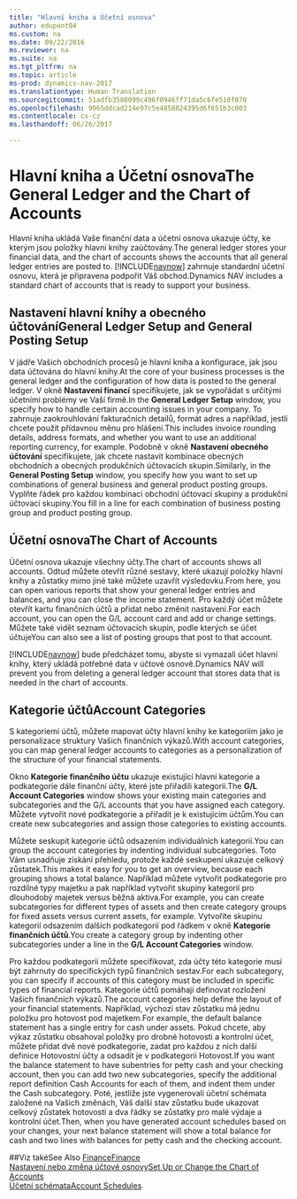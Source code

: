 ```yaml
---
title: "Hlavní kniha a Účetní osnova"
author: edupont04
ms.custom: na
ms.date: 09/22/2016
ms.reviewer: na
ms.suite: na
ms.tgt_pltfrm: na
ms.topic: article
ms-prod: dynamics-nav-2017
ms.translationtype: Human Translation
ms.sourcegitcommit: 51adfb3588099c496f0946ff71da5c6fe518f070
ms.openlocfilehash: 9965ddcad214e97c5e4858824395d6f651b3c003
ms.contentlocale: cs-cz
ms.lasthandoff: 06/26/2017

---
```


# <a name="the-general-ledger-and-the-chart-of-accounts"></a><span data-ttu-id="f3fa9-102">Hlavní kniha a Účetní osnova</span><span class="sxs-lookup"><span data-stu-id="f3fa9-102">The General Ledger and the Chart of Accounts</span></span>
<span data-ttu-id="f3fa9-103">Hlavní kniha ukládá Vaše finanční data a účetní osnova ukazuje účty, ke kterým jsou položky hlavní knihy zaúčtovány.</span><span class="sxs-lookup"><span data-stu-id="f3fa9-103">The general ledger stores your financial data, and the chart of accounts shows the accounts that all general ledger entries are posted to.</span></span> <span data-ttu-id="f3fa9-104">[!INCLUDE[navnow](includes/navnow_md.md)] zahrnuje standardní účetní osnovu, která je připravena podpořit Váš obchod.</span><span class="sxs-lookup"><span data-stu-id="f3fa9-104">Dynamics NAV includes a standard chart of accounts that is ready to support your business.</span></span>

## <a name="general-ledger-setup-and-general-posting-setup"></a><span data-ttu-id="f3fa9-105">Nastavení hlavní knihy a obecného účtování</span><span class="sxs-lookup"><span data-stu-id="f3fa9-105">General Ledger Setup and General Posting Setup</span></span>
<span data-ttu-id="f3fa9-106">V jádře Vašich obchodních procesů je hlavní kniha a konfigurace, jak jsou data účtována do hlavní knihy.</span><span class="sxs-lookup"><span data-stu-id="f3fa9-106">At the core of your business processes is the general ledger and the configuration of how data is posted to the general ledger.</span></span>
<span data-ttu-id="f3fa9-107">V okně **Nastavení financí** specifikujete, jak se vypořádat s určitými účetními problémy ve Vaší firmě.</span><span class="sxs-lookup"><span data-stu-id="f3fa9-107">In the **General Ledger Setup** window, you specify how to handle certain accounting issues in your company.</span></span> <span data-ttu-id="f3fa9-108">To zahrnuje zaokrouhlování fakturačních detailů, formát adres a například, jestli chcete použít přídavnou měnu pro hlášení.</span><span class="sxs-lookup"><span data-stu-id="f3fa9-108">This includes invoice rounding details, address formats, and whether you want to use an additional reporting currency, for example.</span></span>
<span data-ttu-id="f3fa9-109">Podobně v okně **Nastavení obecného účtování** specifikujete, jak chcete nastavit kombinace obecných obchodních a obecných produkčních účtovacích skupin.</span><span class="sxs-lookup"><span data-stu-id="f3fa9-109">Similarly, in the **General Posting Setup** window, you specify how you want to set up combinations of general business and general product posting groups.</span></span> <span data-ttu-id="f3fa9-110">Vyplňte řádek pro každou kombinaci obchodní účtovací skupiny a produkční účtovací skupiny.</span><span class="sxs-lookup"><span data-stu-id="f3fa9-110">You fill in a line for each combination of business posting group and product posting group.</span></span>  

## <a name="the-chart-of-accounts"></a><span data-ttu-id="f3fa9-111">Účetní osnova</span><span class="sxs-lookup"><span data-stu-id="f3fa9-111">The Chart of Accounts</span></span>
<span data-ttu-id="f3fa9-112">Účetní osnova ukazuje všechny účty.</span><span class="sxs-lookup"><span data-stu-id="f3fa9-112">The chart of accounts shows all accounts.</span></span> <span data-ttu-id="f3fa9-113">Odtud můžete otevřít různé sestavy, které ukazují položky hlavní knihy a zůstatky mimo jiné také můžete uzavřít výsledovku.</span><span class="sxs-lookup"><span data-stu-id="f3fa9-113">From here, you can open various reports that show your general ledger entries and balances, and you can close the income statement.</span></span> <span data-ttu-id="f3fa9-114">Pro každý účet můžete otevřít kartu finančních účtů a přidat nebo změnit nastavení.</span><span class="sxs-lookup"><span data-stu-id="f3fa9-114">For each account, you can open the G/L account card and add or change settings.</span></span> <span data-ttu-id="f3fa9-115">Můžete také vidět seznam účtovacích skupin, podle kterých se účet účtuje</span><span class="sxs-lookup"><span data-stu-id="f3fa9-115">You can also see a list of posting groups that post to that account.</span></span>  

<span data-ttu-id="f3fa9-116">[!INCLUDE[navnow](includes/navnow_md.md)] bude předcházet tomu, abyste si vymazali účet hlavní knihy, který ukládá potřebné data v účtové osnově.</span><span class="sxs-lookup"><span data-stu-id="f3fa9-116">Dynamics NAV will prevent you from deleting a general ledger account that stores data that is needed in the chart of accounts.</span></span>  

## <a name="account-categories"></a><span data-ttu-id="f3fa9-117">Kategorie účtů</span><span class="sxs-lookup"><span data-stu-id="f3fa9-117">Account Categories</span></span>
<span data-ttu-id="f3fa9-118">S kategoriemi účtů, můžete mapovat účty hlavní knihy ke kategoriím jako je personalizace struktury Vašich finančních výkazů.</span><span class="sxs-lookup"><span data-stu-id="f3fa9-118">With account categories, you can map general ledger accounts to categories as a personalization of the structure of your financial statements.</span></span>  

<span data-ttu-id="f3fa9-119">Okno **Kategorie finančního účtu** ukazuje existující hlavní kategorie a podkategorie dále finanční účty, které jste přiřadili kategorii.</span><span class="sxs-lookup"><span data-stu-id="f3fa9-119">The **G/L Account Categories** window shows your existing main categories and subcategories and the G/L accounts that you have assigned each category.</span></span> <span data-ttu-id="f3fa9-120">Můžete vytvořit nové podkategorie a přiřadit je k existujícím účtům.</span><span class="sxs-lookup"><span data-stu-id="f3fa9-120">You can create new subcategories and assign those categories to existing accounts.</span></span>  

<span data-ttu-id="f3fa9-121">Můžete seskupit kategorie účtů odsazením individuálních kategorií.</span><span class="sxs-lookup"><span data-stu-id="f3fa9-121">You can group the account categories by indenting individual subcategories.</span></span> <span data-ttu-id="f3fa9-122">Toto Vám usnadňuje získání přehledu, protože každé seskupení ukazuje celkový zůstatek.</span><span class="sxs-lookup"><span data-stu-id="f3fa9-122">This makes it easy for you to get an overview, because each grouping shows a total balance.</span></span> <span data-ttu-id="f3fa9-123">Například můžete vytvořit podkategorie pro rozdílné typy majetku a pak například vytvořit skupiny kategorií pro dlouhodobý majetek versus běžná aktiva.</span><span class="sxs-lookup"><span data-stu-id="f3fa9-123">For example, you can create subcategories for different types of assets and then create category groups for fixed assets versus current assets, for example.</span></span> <span data-ttu-id="f3fa9-124">Vytvoříte skupinu kategorií odsazením dalších podkategorií pod řádkem v okně **Kategorie finančních účtů**.</span><span class="sxs-lookup"><span data-stu-id="f3fa9-124">You create a category group by indenting other subcategories under a line in the **G/L Account Categories** window.</span></span>  

<span data-ttu-id="f3fa9-125">Pro každou podkategorii můžete specifikovat, zda účty této kategorie musí být zahrnuty do specifických typů finančních sestav.</span><span class="sxs-lookup"><span data-stu-id="f3fa9-125">For each subcategory, you can specify if accounts of this category must be included in specific types of financial reports.</span></span> <span data-ttu-id="f3fa9-126">Kategorie účtů pomáhají definovat rozložení Vašich finančních výkazů.</span><span class="sxs-lookup"><span data-stu-id="f3fa9-126">The account categories help define the layout of your financial statements.</span></span> <span data-ttu-id="f3fa9-127">Například, výchozí stav zůstatku má jednu položku pro hotovost pod majetkem.</span><span class="sxs-lookup"><span data-stu-id="f3fa9-127">For example, the default balance statement has a single entry for cash under assets.</span></span> <span data-ttu-id="f3fa9-128">Pokud chcete, aby výkaz zůstatku obsahoval položky pro drobné hotovosti a kontrolní účet, můžete přidat dvě nové podkategorie, zadat pro každou z nich další definice Hotovostní účty a odsadit je v podkategorii Hotovost.</span><span class="sxs-lookup"><span data-stu-id="f3fa9-128">If you want the balance statement to have subentries for petty cash and your checking account, then you can add two new subcategories, specify the additional report definition Cash Accounts for each of them, and indent them under the Cash subcategory.</span></span> <span data-ttu-id="f3fa9-129">Poté, jestliže jste vygenerovali účetní schémata založené na Vašich změnách, Váš další stav zůstatku bude ukazovat celkový zůstatek hotovosti a dva řádky se zůstatky pro malé výdaje a kontrolní účet.</span><span class="sxs-lookup"><span data-stu-id="f3fa9-129">Then, when you have generated account schedules based on your changes, your next balance statement will show a total balance for cash and two lines with balances for petty cash and the checking account.</span></span>     

##<a name="see-also"></a><span data-ttu-id="f3fa9-130">Viz také</span><span class="sxs-lookup"><span data-stu-id="f3fa9-130">See Also</span></span>
[<span data-ttu-id="f3fa9-131">Finance</span><span class="sxs-lookup"><span data-stu-id="f3fa9-131">Finance</span></span>](finance-setup.md)  
[<span data-ttu-id="f3fa9-132">Nastavení nebo změna účtové osnovy</span><span class="sxs-lookup"><span data-stu-id="f3fa9-132">Set Up or Change the Chart of Accounts</span></span>](finance-setup-setup-chart-accounts.md)  
[<span data-ttu-id="f3fa9-133">Účetní schémata</span><span class="sxs-lookup"><span data-stu-id="f3fa9-133">Account Schedules</span></span>](finance-setup-account-schedule.md)  

